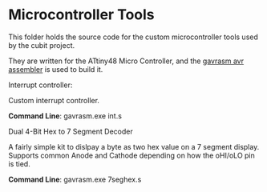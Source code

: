 # Microcontroller Tools

This folder holds the source code for the custom microcontroller tools used by the cubit project.

They are written for the ATtiny48 Micro Controller, and the [gavrasm avr assembler](http://community.atmel.com/projects/gavrasm-avr-assembler) is used to build it.

Interrupt controller:
 
  Custom interrupt controller.

  **Command Line**: gavrasm.exe int.s

Dual 4-Bit Hex to 7 Segment Decoder
  
  A fairly simple kit to dislpay a byte as two hex value on a 7 segment display. Supports common Anode and Cathode depending on how the oHI/oLO pin is tied.
   
  **Command Line**: gavrasm.exe 7seghex.s
